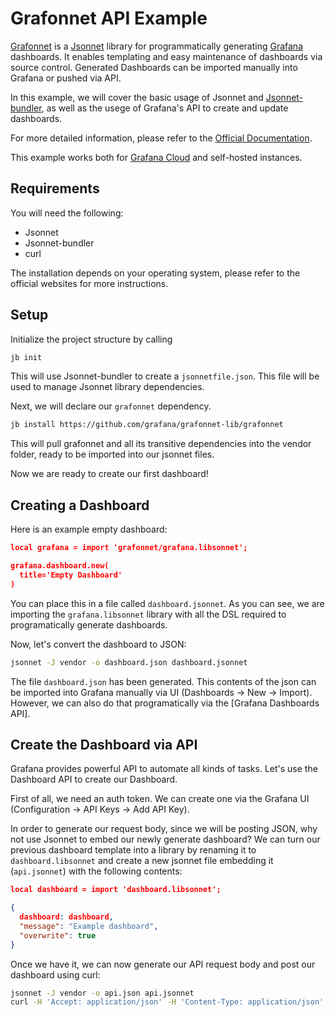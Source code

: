 Grafonnet API Example
=====================

[Grafonnet](https://grafana.github.io/grafonnet-lib/) is a [Jsonnet](https://jsonnet.org/) library for programmatically generating [Grafana](https://grafana.com/) dashboards. It enables templating and easy maintenance of dashboards via source control. Generated Dashboards can be imported manually into Grafana or pushed via API.

In this example, we will cover the basic usage of Jsonnet and [Jsonnet-bundler](https://github.com/jsonnet-bundler/jsonnet-bundler), as well as the usege of Grafana's API to create and update dashboards.

For more detailed information, please refer to the [Official Documentation](https://grafana.github.io/grafonnet-lib/).

This example works both for [Grafana Cloud](https://grafana.com/products/cloud/) and self-hosted instances.

## Requirements

You will need the following:

  - Jsonnet
  - Jsonnet-bundler
  - curl

The installation depends on your operating system, please refer to the official websites for more instructions.

## Setup

Initialize the project structure by calling

```bash
jb init
```

This will use Jsonnet-bundler to create a `jsonnetfile.json`. This file will be used to manage Jsonnet library dependencies.

Next, we will declare our `grafonnet` dependency.

```bash
jb install https://github.com/grafana/grafonnet-lib/grafonnet
```

This will pull grafonnet and all its transitive dependencies into the vendor folder, ready to be imported into our jsonnet files.

Now we are ready to create our first dashboard!

## Creating a Dashboard

Here is an example empty dashboard:

```json
local grafana = import 'grafonnet/grafana.libsonnet';

grafana.dashboard.new(
  title='Empty Dashboard'
)
```

You can place this in a file called `dashboard.jsonnet`. As you can see, we are importing the `grafana.libsonnet` library
with all the DSL required to programatically generate dashboards.

Now, let's convert the dashboard to JSON:

```bash
jsonnet -J vendor -o dashboard.json dashboard.jsonnet
```

The file `dashboard.json` has been generated. This contents of the json can be imported into Grafana manually via UI (Dashboards -> New -> Import). However, we can also do that programatically via the [Grafana Dashboards API].

## Create the Dashboard via API

Grafana provides powerful API to automate all kinds of tasks. Let's use the Dashboard API to create our Dashboard.

First of all, we need an auth token. We can create one via the Grafana UI (Configuration -> API Keys -> Add API Key).

In order to generate our request body, since we will be posting JSON, why not use Jsonnet to embed our newly generate dashboard? We can turn our previous dashboard template into a library by renaming it to `dashboard.libsonnet` and create a new jsonnet file embedding it (`api.jsonnet`) with the following contents:

```json
local dashboard = import 'dashboard.libsonnet';

{
  dashboard: dashboard,
  "message": "Example dashboard",
  "overwrite": true
}
```

Once we have it, we can now generate our API request body and post our dashboard using curl:

```bash
jsonnet -J vendor -o api.json api.jsonnet
curl -H 'Accept: application/json' -H 'Content-Type: application/json' -X POST -H "Authorization: Bearer <our token>" -d @api.json https://<grafana host>/api/dashboards/db
```

